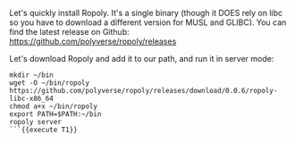 Let's quickly install Ropoly. It's a single binary (though
it DOES rely on libc so you have to download a different version for
MUSL and GLIBC). You can find the latest release on Github: https://github.com/polyverse/ropoly/releases

Let's download Ropoly and add it to our path, and run it in server mode:
```
mkdir ~/bin
wget -O ~/bin/ropoly https://github.com/polyverse/ropoly/releases/download/0.0.6/ropoly-libc-x86_64
chmod a+x ~/bin/ropoly
export PATH=$PATH:~/bin
ropoly server
```{{execute T1}}
